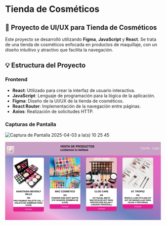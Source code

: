 # Tienda de Cosméticos

## 🚀 Proyecto de UI/UX para Tienda de Cosméticos
Este proyecto se desarrolló utilizando **Figma**, **JavaScript** y **React**. Se trata de una tienda de cosméticos enfocada en productos de maquillaje, con un diseño intuitivo y atractivo que facilita la navegación.

## 💡 Estructura del Proyecto

### Frontend
- **React**: Utilizado para crear la interfaz de usuario interactiva.
- **JavaScript**: Lenguaje de programación para la lógica de la aplicación.
- **Figma**: Diseño de la UI/UX de la tienda de cosméticos.
- **React Router**: Implementación de la navegación entre páginas.
- **Axios**: Realización de solicitudes HTTP.


### Capturas de Pantalla

<img width="1410" alt="Captura de Pantalla 2025-04-03 a la(s) 10 25 45" src="https://github.com/user-attachments/assets/bac78e7a-3c0c-436f-928e-afb9df6818a5" />

![fondo](capturas_web/img_two.png)



